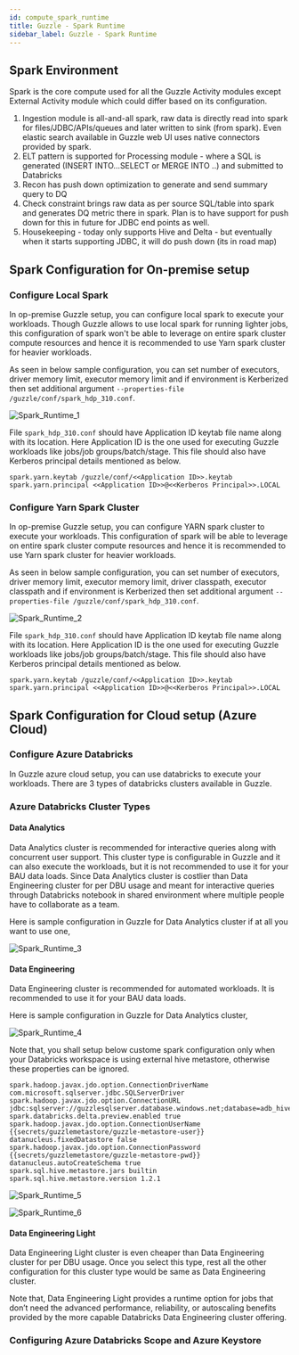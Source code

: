 ```yaml
---
id: compute_spark_runtime
title: Guzzle - Spark Runtime
sidebar_label: Guzzle - Spark Runtime
---
```


## Spark Environment

Spark is the core compute used for all the Guzzle Activity modules except External Activity module which could differ based on its configuration.

1. Ingestion module is all-and-all spark, raw data is directly read into spark for files/JDBC/APIs/queues and later written to sink (from spark). Even elastic search available in Guzzle web UI uses native connectors provided by spark.
1. ELT pattern is supported for Processing module - where a SQL is generated (INSERT INTO...SELECT or MERGE INTO ..) and submitted to Databricks
1. Recon has push down optimization to generate and send summary query to DQ
1. Check constraint brings raw data as per source SQL/table into spark and generates DQ metric there in spark. Plan is to have support for push down for this in future for JDBC end points as well.
1. Housekeeping - today only supports Hive and Delta - but eventually when it starts supporting JDBC, it will do push down (its in road map)

## Spark Configuration for On-premise setup
### Configure Local Spark
In op-premise Guzzle setup, you can configure local spark to execute your workloads. Though Guzzle allows to use local spark for running lighter jobs, this configuration of spark won't be able to leverage on entire spark cluster compute resources and hence it is recommended to use Yarn spark cluster for heavier workloads.

As seen in below sample configuration, you can set number of executors, driver memory limit, executor memory limit and if environment is Kerberized then set additional argument `--properties-file /guzzle/conf/spark_hdp_310.conf`. 

![Spark_Runtime_1](/guzzle-docs/img/docs/Spark_Runtime_1.png)

File `spark_hdp_310.conf` should have Application ID keytab file name along with its location. Here Application ID is the one used for executing Guzzle workloads like jobs/job groups/batch/stage. This file should also have Kerberos principal details mentioned as below.

```
spark.yarn.keytab /guzzle/conf/<<Application ID>>.keytab
spark.yarn.principal <<Application ID>>@<<Kerberos Principal>>.LOCAL
```

### Configure Yarn Spark Cluster
In op-premise Guzzle setup, you can configure YARN spark cluster to execute your workloads. This configuration of spark will be able to leverage on entire spark cluster compute resources and hence it is recommended to use Yarn spark cluster for heavier workloads.

As seen in below sample configuration, you can set number of executors, driver memory limit, executor memory limit, driver classpath, executor classpath and if environment is Kerberized then set additional argument `--properties-file /guzzle/conf/spark_hdp_310.conf`. 

![Spark_Runtime_2](/guzzle-docs/img/docs/Spark_Runtime_2.png)

File `spark_hdp_310.conf` should have Application ID keytab file name along with its location. Here Application ID is the one used for executing Guzzle workloads like jobs/job groups/batch/stage. This file should also have Kerberos principal details mentioned as below.

```
spark.yarn.keytab /guzzle/conf/<<Application ID>>.keytab
spark.yarn.principal <<Application ID>>@<<Kerberos Principal>>.LOCAL
```

## Spark Configuration for Cloud setup (Azure Cloud)
### Configure Azure Databricks

In Guzzle azure cloud setup, you can use databricks to execute your workloads. There are 3 types of databricks clusters available in Guzzle.

### Azure Databricks Cluster Types

#### Data Analytics

Data Analytics cluster is recommended for interactive queries along with concurrent user support. This cluster type is configurable in Guzzle and it can also execute the workloads, but it is not recommended to use it for your BAU data loads. Since Data Analytics cluster is costlier than Data Engineering cluster for per DBU usage and meant for interactive queries through Databricks notebook in shared environment where multiple people have to collaborate as a team.

Here is sample configuration in Guzzle for Data Analytics cluster if at all you want to use one,

![Spark_Runtime_3](/guzzle-docs/img/docs/Spark_Runtime_3.png)

#### Data Engineering

Data Engineering cluster is recommended for automated workloads. It is recommended to use it for your BAU data loads.

Here is sample configuration in Guzzle for Data Analytics cluster,

![Spark_Runtime_4](/guzzle-docs/img/docs/Spark_Runtime_4.png)

Note that, you shall setup below custome spark configuration only when your Databricks workspace is using external hive metastore, otherwise these properties can be ignored.

```
spark.hadoop.javax.jdo.option.ConnectionDriverName com.microsoft.sqlserver.jdbc.SQLServerDriver
spark.hadoop.javax.jdo.option.ConnectionURL jdbc:sqlserver://guzzlesqlserver.database.windows.net;database=adb_hive_metastore_db;encrypt=true;trustServerCertificate=true;create=false;loginTimeout=30
spark.databricks.delta.preview.enabled true
spark.hadoop.javax.jdo.option.ConnectionUserName {{secrets/guzzlemetastore/guzzle-metastore-user}}
datanucleus.fixedDatastore false
spark.hadoop.javax.jdo.option.ConnectionPassword {{secrets/guzzlemetastore/guzzle-metastore-pwd}}
datanucleus.autoCreateSchema true
spark.sql.hive.metastore.jars builtin
spark.sql.hive.metastore.version 1.2.1
```

![Spark_Runtime_5](/guzzle-docs/img/docs/Spark_Runtime_5.png)

![Spark_Runtime_6](/guzzle-docs/img/docs/Spark_Runtime_6.png)

#### Data Engineering Light

Data Engineering Light cluster is even cheaper than Data Engineering cluster for per DBU usage. Once you select this type, rest all the other configuration for this cluster type would be same as Data Engineering cluster. 

Note that, Data Engineering Light provides a runtime option for jobs that don’t need the advanced performance, reliability, or autoscaling benefits provided by the more capable Databricks Data Engineering cluster offering.

### Configuring Azure Databricks Scope and Azure Keystore

